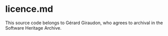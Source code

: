 # licence.md 

This source code belongs to Gérard Giraudon, who agrees to archival in the Software Heritage Archive. 


